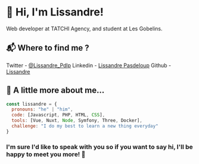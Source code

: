 # 🤙 Hi, I'm Lissandre!
Web developer at TATCHI Agency, and student at Les Gobelins.

## 📬 Where to find me ?
Twitter - [@Lissandre_Pdlp](https://twitter.com/lissandre_pdlp)
Linkedin - [Lissandre Pasdeloup](https://www.linkedin.com/in/lissandrepasdeloup)
Github - [Lissandre](https://github.com/Lissandre)


## 🧠 A little more about me...  

```javascript
const lissandre = {
  pronouns: "he" | "him",
  code: [Javascript, PHP, HTML, CSS],
  tools: [Vue, Nuxt, Node, Symfony, Three, Docker],
  challenge: "I do my best to learn a new thing everyday"
}
```

### I'm sure I'd like to speak with you so if you want to say hi, I'll be happy to meet you more! 🍺
